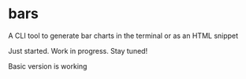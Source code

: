 # bars
A CLI tool to generate bar charts in the terminal or as an HTML snippet

Just started. Work in progress. Stay tuned! 

Basic version is working
